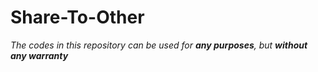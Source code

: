 # Share-To-Other

*The codes in this repository can be used for ___any purposes___, but ___without any warranty___*